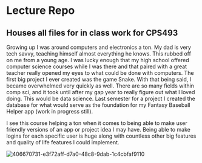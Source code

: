# Lecture Repo
## Houses all files for in class work for CPS493

Growing up I was around computers and electronics a ton. My dad is very tech savvy, teaching himself almost everything he knows. This rubbed off on me from a young age. I was lucky enough that my high school offered computer science courses while I was there and that paired with a great teacher really opened my eyes to what could be done with computers. The first big project I ever created was the game Snake. With that being said, I became overwhelmed very quickly as well. There are so many fields within comp sci, and it took until after my gap year to really figure out what I loved doing. This would be data science. Last semester for a project I created the database for what would serve as the foundation for my Fantasy Baseball Helper app (work in progress still).

I see this course helping a ton when it comes to being able to make user friendly versions of an app or project idea I may have. Being able to make logins for each specific user is huge along with countless other big features and quality of life features I could implement.

![406670731-e3f72aff-d7a0-48c8-9dab-1c4cbfaf9110](https://github.com/user-attachments/assets/b51799d1-387e-4e09-b527-294878490b1a)
